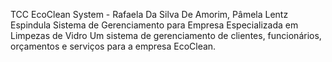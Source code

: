  TCC EcoClean System - Rafaela Da Silva De Amorim, Pâmela Lentz Espindula
 Sistema de Gerenciamento para Empresa Especializada em Limpezas de Vidro
Um sistema de gerenciamento de clientes, funcionários, orçamentos e serviços para a empresa EcoClean.
 
